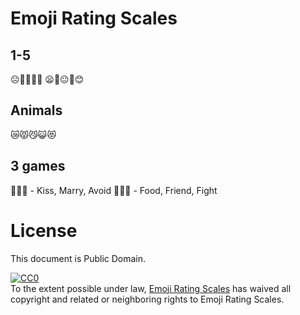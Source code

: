 # Emoji Rating Scales

## 1-5

☹️🙁😐🙂😊
😦🙁😐🙂😊

## Animals

😿😾😼😺😻

## 3 games

💋💒🚫 - Kiss, Marry, Avoid
🍔🤝🥊 - Food, Friend, Fight

# License

This document is Public Domain.

<p xmlns:dct="http://purl.org/dc/terms/">
  <a rel="license"
     href="http://creativecommons.org/publicdomain/zero/1.0/">
    <img src="http://i.creativecommons.org/p/zero/1.0/88x31.png" style="border-style: none;" alt="CC0" />
  </a>
  <br />
  To the extent possible under law,
  <a rel="dct:publisher"
     href="https://github.com/attogram/emoji-rating-scales">
    <span property="dct:title">Emoji Rating Scales</span></a>
  has waived all copyright and related or neighboring rights to
  <span property="dct:title">Emoji Rating Scales</span>.
</p>
